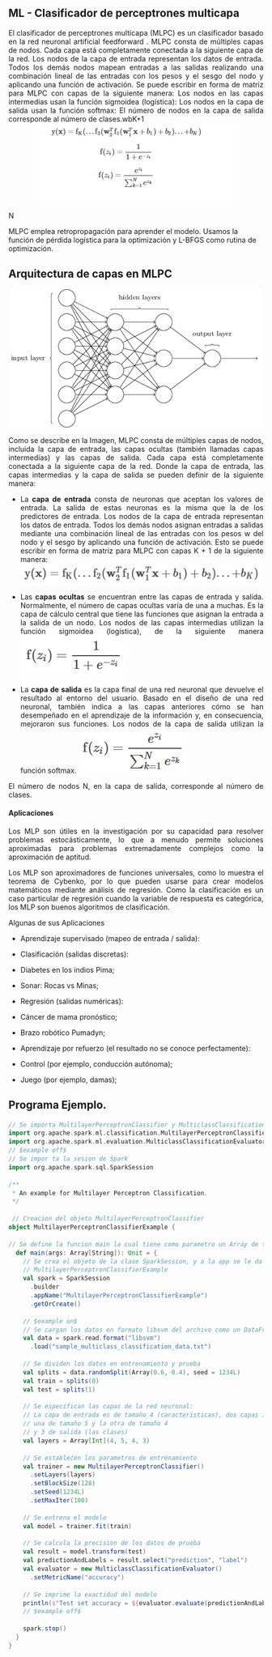 

## ML - Clasificador de perceptrones multicapa

 <div style="text-align: justify">
El clasificador de perceptrones multicapa (MLPC) es un clasificador basado en la red neuronal artificial feedforward . MLPC consta de múltiples capas de nodos. Cada capa está completamente conectada a la siguiente capa de la red. Los nodos de la capa de entrada representan los datos de entrada. Todos los demás nodos mapean entradas a las salidas realizando una combinación lineal de las entradas con los pesos y el sesgo del nodo y aplicando una función de activación. Se puede escribir en forma de matriz para MLPC con capas de la siguiente manera: Los nodos en las capas intermedias usan la función sigmoidea (logística): Los nodos en la capa de salida usan la función softmax: El número de nodos en la capa de salida corresponde al número de clases.wbK+1
 
</div>
 
 <div style="text-align: center"
 
 ![](Capture2.png)
</div>

N

MLPC emplea retropropagación para aprender el modelo. Usamos la función de pérdida logística para la optimización y L-BFGS como rutina de optimización.



## Arquitectura de capas en MLPC
![mlp-network](mlp-network.png)
<div align="justify">Como se describe en la Imagen, MLPC consta de múltiples capas de nodos, incluida la capa de entrada, las capas ocultas (también llamadas capas intermedias) y las capas de salida. Cada capa está completamente conectada a la siguiente capa de la red. Donde la capa de entrada, las capas intermedias y la capa de salida se pueden definir de la siguiente manera:
 
- La **capa de entrada** consta de neuronas que aceptan los valores de entrada. La salida de estas neuronas es la misma que la de los predictores de entrada. Los nodos de la capa de entrada representan los datos de entrada. Todos los demás nodos asignan entradas a salidas mediante una combinación lineal de las entradas con los pesos w del nodo y el sesgo by aplicando una función de activación. Esto se puede escribir en forma de matriz para MLPC con capas K + 1 de la siguiente manera:
![Input_Layer](Input_Layer.png)
 

- Las **capas ocultas** se encuentran entre las capas de entrada y salida. Normalmente, el número de capas ocultas varía de una a muchas. Es la capa de cálculo central que tiene las funciones que asignan la entrada a la salida de un nodo. Los nodos de las capas intermedias utilizan la función sigmoidea (logística), de la siguiente manera
![Hidden_Layer](Hidden_Layer.png)

- La **capa de salida** es la capa final de una red neuronal que devuelve el resultado al entorno del usuario. Basado en el diseño de una red neuronal, también indica a las capas anteriores cómo se han desempeñado en el aprendizaje de la información y, en consecuencia, mejoraron sus funciones. Los nodos de la capa de salida utilizan la función softmax.
![Output_Layer](Output_Layer.png)

El número de nodos N, en la capa de salida, corresponde al número de clases.



#### Aplicaciones

Los MLP son útiles en la investigación por su capacidad para resolver problemas estocásticamente, lo que a menudo permite soluciones aproximadas para problemas extremadamente complejos como la aproximación de aptitud.

Los MLP son aproximadores de funciones universales, como lo muestra el teorema de Cybenko,  por lo que pueden usarse para crear modelos matemáticos mediante análisis de regresión. Como la clasificación es un caso particular de regresión cuando la variable de respuesta es categórica, los MLP son buenos algoritmos de clasificación.

Algunas de sus Aplicaciones
- Aprendizaje supervisado (mapeo de entrada / salida):

- Clasificación (salidas discretas):

- Diabetes en los indios Pima;

- Sonar: Rocas vs Minas;

- Regresión (salidas numéricas):

- Cáncer de mama pronóstico;

- Brazo robótico Pumadyn;

- Aprendizaje por refuerzo (el resultado no se conoce perfectamente):

- Control (por ejemplo, conducción autónoma);

- Juego (por ejemplo, damas);




## Programa Ejemplo.
```scala
// Se importa MultilayerPerceptronClassifier y MulticlassClassificationEvaluator
import org.apache.spark.ml.classification.MultilayerPerceptronClassifier
import org.apache.spark.ml.evaluation.MulticlassClassificationEvaluator
// $example off$
// Se impor ta la sesion de Spark
import org.apache.spark.sql.SparkSession

/**
 * An example for Multilayer Perceptron Classification.
 */

 // Creacion del objeto MultilayerPerceptronClassifier
object MultilayerPerceptronClassifierExample {

// Se define la funcion main la cual tiene como parametro un Array de tipo string
  def main(args: Array[String]): Unit = {
    // Se crea el objeto de la clase SparkSession, y a la app se le da el nombre de
    // MultilayerPerceptronClassifierExample
    val spark = SparkSession
      .builder
      .appName("MultilayerPerceptronClassifierExample")
      .getOrCreate()

    // $example on$
    // Se cargan los datos en formato libsvm del archivo como un DataFrame
    val data = spark.read.format("libsvm")
      .load("sample_multiclass_classification_data.txt")

    // Se dividen los datos en entrenamiento y prueba
    val splits = data.randomSplit(Array(0.6, 0.4), seed = 1234L)
    val train = splits(0)
    val test = splits(1)

    // Se especifican las capas de la red neuronal:
    // La capa de entrada es de tamaño 4 (caracteristicas), dos capas intermedias
    // una de tamaño 5 y la otra de tamaño 4
    // y 3 de salida (las clases)
    val layers = Array[Int](4, 5, 4, 3)

    // Se establecen los parametros de entrenamiento
    val trainer = new MultilayerPerceptronClassifier()
      .setLayers(layers)
      .setBlockSize(128)
      .setSeed(1234L)
      .setMaxIter(100)

    // Se entrena el modelo
    val model = trainer.fit(train)

    // Se calcula la precision de los datos de prueba
    val result = model.transform(test)
    val predictionAndLabels = result.select("prediction", "label")
    val evaluator = new MulticlassClassificationEvaluator()
      .setMetricName("accuracy")

    // Se imprime la exactidud del modelo
    println(s"Test set accuracy = ${evaluator.evaluate(predictionAndLabels)}")
    // $example off$

    spark.stop()
  }
}
```
